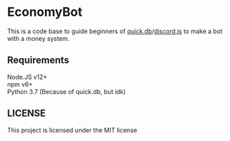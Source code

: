 # EconomyBot

This is a code base to guide beginners of [quick.db](https://www.npmjs.com/package/quick.db)/[discord.js](https://www.npmjs.com/package/discord.js) to make a bot with a money system.

## Requirements

Node.JS v12+<br>
npm v6+<br>
Python 3.7 (Because of quick.db, but idk)<br>

## LICENSE

This project is licensed under the MIT license
